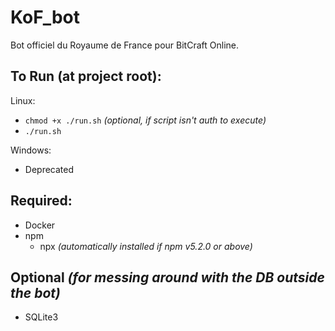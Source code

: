 # KoF_bot

Bot officiel du Royaume de France pour BitCraft Online.

## To Run (at project root):
Linux:

- `chmod +x ./run.sh` _(optional, if script isn't auth to execute)_
- `./run.sh`

Windows:

- Deprecated

## Required:
- Docker
- npm
  - npx *(automatically installed if npm v5.2.0 or above)*

## Optional *(for messing around with the DB outside the bot)*
- SQLite3
